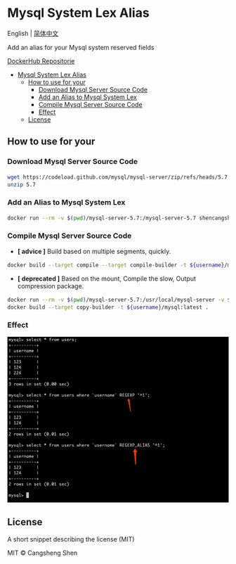 # Mysql System Lex Alias

English | [简体中文](./i18n/README.zh-cn.md)

Add an alias for your Mysql system reserved fields

[DockerHub Repositorie](https://hub.docker.com/r/shencangsheng/mysql-system-lex-alias)

- [Mysql System Lex Alias](#mysql-system-lex-alias)
  - [How to use for your](#how-to-use-for-your)
    - [Download Mysql Server Source Code](#download-mysql-server-source-code)
    - [Add an Alias to Mysql System Lex](#add-an-alias-to-mysql-system-lex)
    - [Compile Mysql Server Source Code](#compile-mysql-server-source-code)
    - [Effect](#effect)
  - [License](#license)

## How to use for your

### Download Mysql Server Source Code

```bash
wget https://codeload.github.com/mysql/mysql-server/zip/refs/heads/5.7
unzip 5.7
```

### Add an Alias to Mysql System Lex

```bash
docker run --rm -v $(pwd)/mysql-server-5.7:/mysql-server-5.7 shencangsheng/mysql-system-lex-alias:latest add-lex-alias -f /mysql-server-5.7 -c REGEXP -v REGEXP_ALIAS
```

### Compile Mysql Server Source Code

- **[ advice ]** Build based on multiple segments, quickly.

```bash
docker build --target compile --target compile-builder -t ${username}/mysql:latest .
```

- **[ deprecated ]** Based on the mount, Compile the slow, Output compression package.

```bash
docker run --rm -v $(pwd)/mysql-server-5.7:/usr/local/mysql-server -v $(pwd)/output:/output shencangsheng/mysql-source-compile:latest package-mysql
docker build --target copy-builder -t ${username}/mysql:latest .
```

### Effect

<p align="center">
<img src="docs/content/assets/img/regexp.alias.png" alt="Regexp" title="Regexp" />
</p>

## License

A short snippet describing the license (MIT)

MIT © Cangsheng Shen
